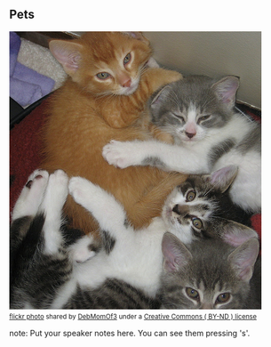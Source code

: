##  Pets

<a title="Pets-AnythingGoes" href="https://flickr.com/photos/debmomof3/3398011499"><img src="/images/3398011499_b49c471a3e.jpg" /></a><br /><small><a title="Pets-AnythingGoes" href="https://flickr.com/photos/debmomof3/3398011499">flickr photo</a> shared by <a href="https://flickr.com/people/debmomof3">DebMomOf3</a> under a <a href="https://creativecommons.org/licenses/by-nd/2.0/">Creative Commons ( BY-ND ) license</a> </small>

note:
    Put your speaker notes here.
    You can see them pressing 's'.
